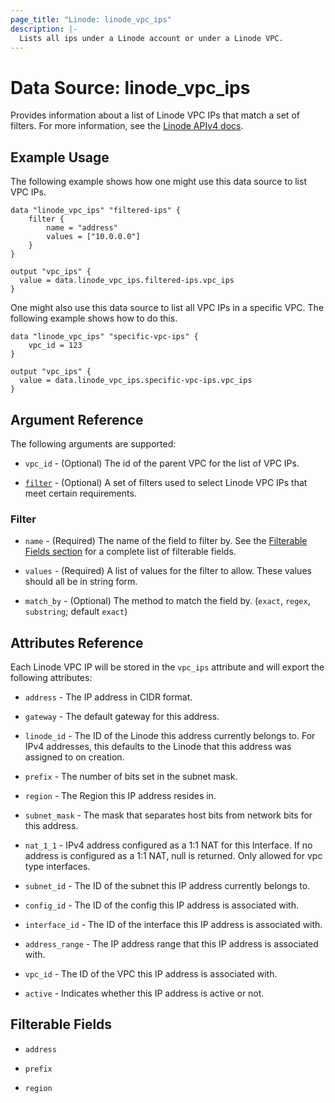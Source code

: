 ```yaml
---
page_title: "Linode: linode_vpc_ips"
description: |-
  Lists all ips under a Linode account or under a Linode VPC.
---
```


# Data Source: linode\_vpc\_ips

Provides information about a list of Linode VPC IPs that match a set of filters.
For more information, see the [Linode APIv4 docs](https://techdocs.akamai.com/linode-api/reference/get-ips).

## Example Usage

The following example shows how one might use this data source to list VPC IPs.

```hcl
data "linode_vpc_ips" "filtered-ips" {
    filter {
        name = "address"
        values = ["10.0.0.0"]
    }
}

output "vpc_ips" {
  value = data.linode_vpc_ips.filtered-ips.vpc_ips
}
```

One might also use this data source to list all VPC IPs in a specific VPC. The following example shows how to do this.

```hcl
data "linode_vpc_ips" "specific-vpc-ips" {
    vpc_id = 123
}

output "vpc_ips" {
  value = data.linode_vpc_ips.specific-vpc-ips.vpc_ips
}
```

## Argument Reference

The following arguments are supported:

* `vpc_id` - (Optional) The id of the parent VPC for the list of VPC IPs.

* [`filter`](#filter) - (Optional) A set of filters used to select Linode VPC IPs that meet certain requirements.

### Filter

* `name` - (Required) The name of the field to filter by. See the [Filterable Fields section](#filterable-fields) for a complete list of filterable fields.

* `values` - (Required) A list of values for the filter to allow. These values should all be in string form.

* `match_by` - (Optional) The method to match the field by. (`exact`, `regex`, `substring`; default `exact`)

## Attributes Reference

Each Linode VPC IP will be stored in the `vpc_ips` attribute and will export the following attributes:

* `address` - The IP address in CIDR format.

* `gateway` - The default gateway for this address.

* `linode_id` - The ID of the Linode this address currently belongs to. For IPv4 addresses, this defaults to the Linode that this address was assigned to on creation.

* `prefix` - The number of bits set in the subnet mask.

* `region` - The Region this IP address resides in.

* `subnet_mask` - The mask that separates host bits from network bits for this address.

* `nat_1_1` - IPv4 address configured as a 1:1 NAT for this Interface. If no address is configured as a 1:1 NAT, null is returned. Only allowed for vpc type interfaces.

* `subnet_id` - The ID of the subnet this IP address currently belongs to.

* `config_id` - The ID of the config this IP address is associated with.

* `interface_id` - The ID of the interface this IP address is associated with.

* `address_range` - The IP address range that this IP address is associated with.

* `vpc_id` - The ID of the VPC this IP address is associated with.

* `active` - Indicates whether this IP address is active or not.

## Filterable Fields

* `address`

* `prefix`

* `region`
